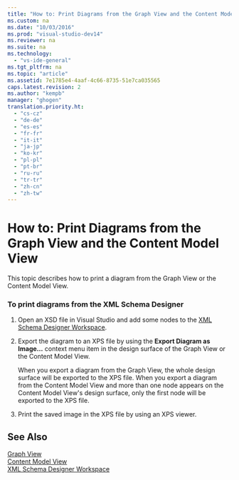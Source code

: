 ```yaml
---
title: "How to: Print Diagrams from the Graph View and the Content Model View"
ms.custom: na
ms.date: "10/03/2016"
ms.prod: "visual-studio-dev14"
ms.reviewer: na
ms.suite: na
ms.technology: 
  - "vs-ide-general"
ms.tgt_pltfrm: na
ms.topic: "article"
ms.assetid: 7e1785e4-4aaf-4c66-8735-51e7ca035565
caps.latest.revision: 2
ms.author: "kempb"
manager: "ghogen"
translation.priority.ht: 
  - "cs-cz"
  - "de-de"
  - "es-es"
  - "fr-fr"
  - "it-it"
  - "ja-jp"
  - "ko-kr"
  - "pl-pl"
  - "pt-br"
  - "ru-ru"
  - "tr-tr"
  - "zh-cn"
  - "zh-tw"
---
```

# How to: Print Diagrams from the Graph View and the Content Model View
This topic describes how to print a diagram from the Graph View or the Content Model View.  
  
### To print diagrams from the XML Schema Designer  
  
1.  Open an XSD file in Visual Studio and add some nodes to the [XML Schema Designer Workspace](../reference/xml-schema-designer-workspace.md).  
  
2.  Export the diagram to an XPS file by using the **Export Diagram as Image…** context menu item in the design surface of the Graph View or the Content Model View.  
  
     When you export a diagram from the Graph View, the whole design surface will be exported to the XPS file. When you export a diagram from the Content Model View and more than one node appears on the Content Model View's design surface, only the first node will be exported to the XPS file.  
  
3.  Print the saved image in the XPS file by using an XPS viewer.  
  
## See Also  
 [Graph View](../reference/graph-view.md)   
 [Content Model View](../reference/content-model-view.md)   
 [XML Schema Designer Workspace](../reference/xml-schema-designer-workspace.md)